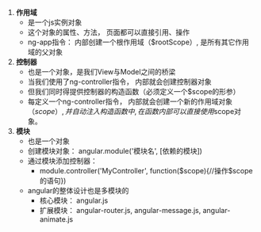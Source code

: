 1. **作用域**
	* 是一个js实例对象
	* 这个对象的属性、方法， 页面都可以直接引用、操作
	* ng-app指令： 内部创建一个根作用域（$rootScope）, 是所有其它作用域的父对象
2. **控制器**
	* 也是一个对象，是我们View与Model之间的桥梁
	* 当我们使用了ng-controller指令， 内部就会创建控制器对象
	* 但我们同时得提供控制器的构造函数（必须定义一个$scope的形参）
	* 每定义一个ng-controller指令， 内部就会创建一个新的作用域对象（$scope）, 并自动注入构造函数中,在函数内部可以直接使用$scope对象。
3. **模块**
	* 也是一个对象
	* 创建模块对象： angular.module('模块名', [依赖的模块])
	* 通过模块添加控制器：
	    * module.controller('MyController', function($scope){//操作$scope的语句})
	* angular的整体设计也是多模块的
		* 核心模块： angular.js
		* 扩展模块： angular-router.js, angular-message.js, angular-animate.js
